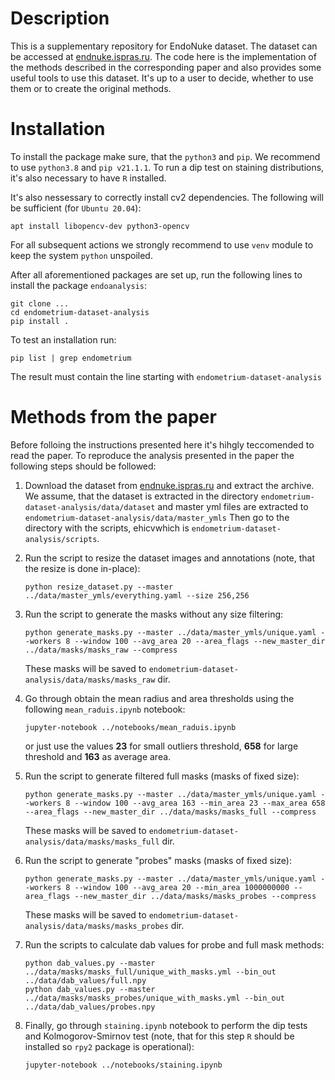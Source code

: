 # Description

This is a supplementary repository for EndoNuke dataset. The dataset can be
 accessed at [endnuke.ispras.ru](endnuke.ispras.ru). The code here is the
 implementation of the methods described in the corresponding paper and also
 provides some useful tools to use this dataset. It's up to a user to decide,
 whether to use them or to create the original methods.


 # Installation

 To install the package make sure, that the  `python3`  and `pip`. We recommend
 to use `python3.8` and `pip v21.1.1`. To run a dip test on
staining distributions, it's also necessary to have `R` installed.

It's also nessessary to correctly install cv2 dependencies. The following will be sufficient (for `Ubuntu 20.04`):
```
apt install libopencv-dev python3-opencv
```
For all subsequent actions we strongly recommend to use `venv` module to keep
the system `python` unspoiled.

After all aforementioned packages are set up, run the following lines to
install the package `endoanalysis`:

```
git clone ...
cd endometrium-dataset-analysis
pip install .
```
To test an installation run:

```
pip list | grep endometrium
```
The result must contain the line starting with `endometrium-dataset-analysis`

# Methods from the paper
Before folloing the instructions presented here it's hihgly teccomended to read the paper.
To reproduce the analysis presented in the paper the following steps should be
 followed:
<ol>
  <li>

   Download the dataset from [endnuke.ispras.ru](endnuke.ispras.ru) and
    extract the archive. We assume, that the dataset is extracted in the directory
    `endometrium-dataset-analysis/data/dataset` and master yml files are extracted
    to `endometrium-dataset-analysis/data/master_ymls` Then go to the directory with the scripts, ehicvwhich is `endometrium-dataset-analysis/scripts`.

  </li>
  <p></p>
  <li>
  Run the script to resize the dataset images and annotations
  (note, that the resize is done in-place):

  ```
  python resize_dataset.py --master ../data/master_ymls/everything.yaml --size 256,256
  ```
  </li>
  <p></p>
  <li>
  Run the script to generate the masks without any size filtering:

  ```
  python generate_masks.py --master ../data/master_ymls/unique.yaml --workers 8 --window 100 --avg_area 20 --area_flags --new_master_dir ../data/masks/masks_raw --compress
  ```
   These masks will be saved to `endometrium-dataset-analysis/data/masks/masks_raw` dir.
  </li>
  <p></p>
  <li>

  Go through obtain the mean radius and area thresholds using the following `mean_raduis.ipynb` notebook:

  ```
  jupyter-notebook ../notebooks/mean_raduis.ipynb
  ```
  or just use the values **23** for small outliers threshold, **658** for large threshold and **163** as average area.
  </li>
  <p></p>
  <li>
  Run the script to generate filtered full masks (masks of fixed size):

  ```
  python generate_masks.py --master ../data/master_ymls/unique.yaml --workers 8 --window 100 --avg_area 163 --min_area 23 --max_area 658 --area_flags --new_master_dir ../data/masks/masks_full --compress
  ```

  These masks will be saved to `endometrium-dataset-analysis/data/masks/masks_full` dir.
  </li>
  <p></p>
  <li>
  Run the script to generate "probes" masks (masks of fixed size):

  ```
  python generate_masks.py --master ../data/master_ymls/unique.yaml --workers 8 --window 100 --avg_area 20 --min_area 1000000000 --area_flags --new_master_dir ../data/masks/masks_probes --compress
  ```

  These masks will be saved to `endometrium-dataset-analysis/data/masks/masks_probes` dir.
  </li>
  <p></p>
  <li>
  Run the scripts to calculate dab values for probe and full mask methods:

  ```
  python dab_values.py --master ../data/masks/masks_full/unique_with_masks.yml --bin_out ../data/dab_values/full.npy
  python dab_values.py --master ../data/masks/masks_probes/unique_with_masks.yml --bin_out ../data/dab_values/probes.npy
  ```
  </li>
  <p></p>
  <li>

  Finally, go through `staining.ipynb` notebook to perform the dip tests and Kolmogorov-Smirnov test (note, that for this step `R` should be installed so `rpy2` package is operational):

  ```
  jupyter-notebook ../notebooks/staining.ipynb
  ```
  </li>
</ol>
